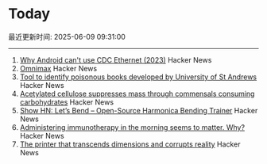 # Today

最近更新时间: 2025-06-09 09:31:00

--- 
1. [Why Android can't use CDC Ethernet (2023)](https://jordemort.dev/blog/why-android-cant-use-cdc-ethernet/) Hacker News
2. [Omnimax](https://computer.rip/2025-06-08-Omnimax.html) Hacker News
3. [Tool to identify poisonous books developed by University of St Andrews](https://www.theguardian.com/books/2025/jun/06/tool-to-identify-poisonous-books-developed-by-university-of-st-andrews) Hacker News
4. [Acetylated cellulose suppresses mass through commensals consuming carbohydrates](https://www.sciencedirect.com/science/article/pii/S1550413125002232) Hacker News
5. [Show HN: Let’s Bend – Open-Source Harmonica Bending Trainer](https://letsbend.de) Hacker News
6. [Administering immunotherapy in the morning seems to matter. Why?](https://www.owlposting.com/p/the-time-of-day-that-immunotherapy) Hacker News
7. [The printer that transcends dimensions and corrupts reality](https://ghuntley.com/ideas/) Hacker News
